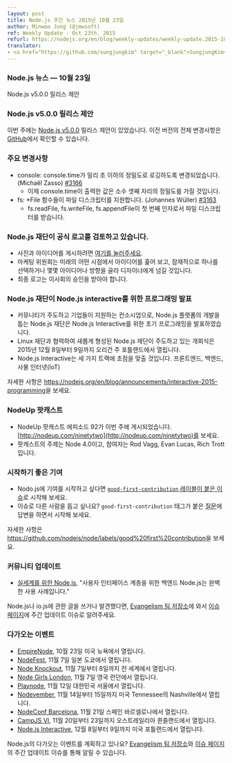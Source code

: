```yaml
---
layout: post
title: Node.js 주간 뉴스 2015년 10월 23일
author: Minwoo Jung (@jmwsoft)
ref: Weekly Update - Oct 23th, 2015
refurl: https://nodejs.org/en/blog/weekly-updates/weekly-update.2015-10-23/
translator:
- <a href="https://github.com/sungjungkim" target="_blank">SungjungKim</a>
---
```


<!--
### Node.js News — October 23rd
Node.js v5.0.0 release proposal
-->

### Node.js 뉴스 — 10월 23일
Node.js v5.0.0 릴리스 제안

<!--
### Node.js v5.0.0 release proposal

This week we have one release proposal: [Node.js v5.0.0](https://github.com/nodejs/node/pull/3466). Complete changelog from previous releases can be found [on GitHub](https://github.com/nodejs/node/blob/master/CHANGELOG.md).
-->

### Node.js v5.0.0 릴리스 제안

이번 주에는 [Node.js v5.0.0](https://github.com/nodejs/node/pull/3466) 릴리스 제안이 있었습니다. 이전 버전의 전체 변경사항은 [GitHub](https://github.com/nodejs/node/blob/master/CHANGELOG.md)에서 확인할 수 있습니다.

<!--
### Notable changes

* console: console.time has been changed to log with sub-millisecond accuracy (Michaël Zasso) [#3166](https://github.com/nodejs/node/pull/3166).
  - Values reported by console.time will now have 3 decimals of accuracy added.
* fs: Added file descriptor support to *File functions (Johannes Wüller) [#3163](https://github.com/nodejs/node/pull/3163)
  - fs.readFile, fs.writeFile, and fs.appendFile now also accept a file descriptor as their first argument.
-->

### 주요 변경사항

* console: console.time가 밀리 초 이하의 정밀도로 로깅하도록 변경되었습니다. (Michaël Zasso) [#3166](https://github.com/nodejs/node/pull/3166)
  - 이제 console.time이 출력한 값은 소수 셋째 자리의 정밀도를 가질 것입니다.
* fs: *File 함수들이 파일 디스크립터를 지원합니다. (Johannes Wüller) [#3163](https://github.com/nodejs/node/pull/3163)
  - fs.readFile, fs.writeFile, fs.appendFile이 첫 번째 인자로서 파일 디스크립터를 받습니다.

<!--
### Node.js foundation is considering an iteration on the official logo

* [Please click here](https://github.com/nodejs/evangelism/issues/179) to post images and ideas.
* The Marketing Committee will look over ideas at some point in the future and potentially select one or take some of the ideas/direction and handoff to a designer.
* Final logo will have to be approved by the Board of Directors.
-->

### Node.js 재단이 공식 로고를 검토하고 있습니다.

* 사진과 아이디어를 게시하려면 [여기를 눌러주세요](https://github.com/nodejs/evangelism/issues/179).
* 마케팅 위원회는 미래의 어떤 시점에서 아이디어를 훑어 보고, 잠재적으로 하나를 선택하거나 몇몇 아이디어나 방향을 골라 디자이너에게 넘길 것입니다.
* 최종 로고는 이사회의 승인을 받아야 합니다.

<!--
### Node.js foundation announces programming for Node.js interactive

* The Node.js Foundation, a community-led and industry-backed consortium to advance the development of the Node.js platform, announced initial programming for Node.js Interactive.
* This inaugural event, which is being led by the newly formed Node.js Foundation in cooperation with the Linux Foundation, will be held December 8-9, 2015, in Portland, Ore.
* Node.js Interactive will also focus on three tracks: Frontend, Backend and the Internet of Things (IoT).

See https://nodejs.org/en/blog/announcements/interactive-2015-programming for more information.
-->

### Node.js 재단이 Node.js interactive를 위한 프로그래밍 발표

* 커뮤니티가 주도하고 기업들이 지원하는 컨소시엄으로, Node.js 플랫폼의 개발을 돕는 Node.js 재단은 Node.js Interactive를 위한 초기 프로그래밍을 발표하였습니다.
* Linux 재단과 협력하여 새롭게 형성된 Node.js 재단이 주도하고 있는 개회식은 2015년 12월 8일부터 9일까지 오리건 주 포틀랜드에서 열립니다.
* Node.js Interactive는 세 가지 트랙에 초점을 맞출 것입니다. 프론트엔드, 백엔드, 사물 인터넷(IoT)

자세한 사항은 <https://nodejs.org/en/blog/announcements/interactive-2015-programming>을 보세요.

<!--
### NodeUp Podcast

* NodeUp podcast episode 92 was published this week: [http://nodeup.com/ninetytwo](http://nodeup.com/ninetytwo).
* The subject of the podcast is Node 4.0 and the participants are Rod Vagg, Evan Lucas, and Rich Trott.
-->

### NodeUp 팟캐스트

* NodeUp 팟캐스트 에피소드 92가 이번 주에 게시되었습니다. [http://nodeup.com/ninetytwo](http://nodeup.com/ninetytwo)를 보세요.
* 팟캐스트의 주제는 Node 4.0이고, 참여자는 Rod Vagg, Evan Lucas, Rich Trott입니다.

<!--
### Good First Contribution

* Start getting involved in Node.js with [`good-first-contribution` issues](https://github.com/nodejs/node/labels/good%20first%20contribution).
* Want to help others with issues? You can start simply, by answering [open questions](https://github.com/nodejs/node/labels/good%20first%20contribution) with `good-first-contribution` tag.

See https://github.com/nodejs/node/labels/good%20first%20contribution for more information.
-->

### 시작하기 좋은 기여

* Nodo.js에 기여를 시작하고 싶다면 [`good-first-contribution` 레이블이 붙은 이슈](https://github.com/nodejs/node/labels/good%20first%20contribution)로 시작해 보세요.
* 이슈로 다른 사람을 돕고 싶나요? `good-first-contribution` 태그가 붙은 [질문](https://github.com/nodejs/node/labels/good%20first%20contribution)에 답변을 하면서 시작해 보세요.

자세한 사항은 <https://github.com/nodejs/node/labels/good%20first%20contribution>을 보세요.

<!--
### Community Updates

* [Node.js for the Real World](http://www.technology-ebay.de/the-teams/mobile-de/blog/nodejs-real-world), "Node.js as back-end for the user-interface layer is a perfect usecase"

If you have spotted or written something about Node.js, do come over to our [Evangelism team repo](https://github.com/nodejs/evangelism) and suggest it on the [Issues page](https://github.com/nodejs/evangelism/issues), specifically the Weekly Updates issue.
-->

### 커뮤니티 업데이트

* [실세계를 위한 Node.js](http://www.technology-ebay.de/the-teams/mobile-de/blog/nodejs-real-world), "사용자 인터페이스 계층을 위한 백엔드 Node.js는 완벽한 사용 사례입니다."

Node.js나 io.js에 관한 글을 쓰거나 발견했다면, [Evangelism 팀 저장소](https://github.com/nodejs/evangelism)에 와서 [이슈 페이지](https://github.com/nodejs/evangelism/issues)에 주간 업데이트 이슈로 알려주세요.

<!--
### Upcoming Events

* [EmpireNode](http://2015.empirenode.org/), October 23rd at New York, US.
* [NodeFest](http://nodefest.jp/2015/), November 7th at Tokyo, Japan
* [Node Knockout](http://www.nodeknockout.com/), November 7 - 8th, Worldwide
* [Node Girls London](https://nodegirls.typeform.com/to/atW4HR), November 7th at London, UK
* [Playnode](http://playnode.io/), November 12nd at Seoul, South Korea
* [Nodevember](http://nodevember.org/?utm_source=io.js+and+Node.js+News&utm_medium=article), November 14th - 15th at Nashville, Tennessee, US.
* [NodeConf Barcelona](https://ti.to/barcelonajs/nodeconf-barcelona-2015), November 21st at Barcelona, Spain
* [CampJS VI](http://vi.campjs.com), November 20 – 23th at Queensland, Australia
* [Node.js Interactive](http://events.linuxfoundation.org/events/node-interactive), December 8-9th at Portland, US.

Have an event about Node.js coming up? You can put your events here through the [Evangelism team repo](https://github.com/nodejs/evangelism) and announce it in the [Issues page](https://github.com/nodejs/evangelism/issues), specifically the Weekly Updates issue.
-->

### 다가오는 이벤트

* [EmpireNode](http://2015.empirenode.org/), 10월 23일 미국 뉴욕에서 열립니다.
* [NodeFest](http://nodefest.jp/2015/), 11월 7일 일본 도쿄에서 열립니다.
* [Node Knockout](http://www.nodeknockout.com/), 11월 7일부터 8일까지 전 세계에서 열립니다.
* [Node Girls London](https://nodegirls.typeform.com/to/atW4HR), 11월 7일 영국 런던에서 열립니다.
* [Playnode](http://playnode.io/), 11월 12일 대한민국 서울에서 열립니다.
* [Nodevember](http://nodevember.org/?utm_source=io.js+and+Node.js+News&utm_medium=article), 11월 14일부터 15일까지 미국 Tennessee의 Nashville에서 열립니다.
* [NodeConf Barcelona](https://ti.to/barcelonajs/nodeconf-barcelona-2015), 11월 21일 스페인 바르셀로나에서 열립니다.
* [CampJS VI](http://vi.campjs.com), 11월 20일부터 23일까지 오스트레일리아 퀸즐랜드에서 열립니다.
* [Node.js Interactive](http://events.linuxfoundation.org/events/node-interactive), 12월 8일부터 9일까지 미국 포틀랜드에서 열립니다.

Node.js의 다가오는 이벤트를 계획하고 있나요? [Evangelism 팀 저장소](https://github.com/nodejs/evangelism)와 [이슈 페이지](https://github.com/nodejs/evangelism/issues)의 주간 업데이트 이슈를 통해 알릴 수 있습니다.
